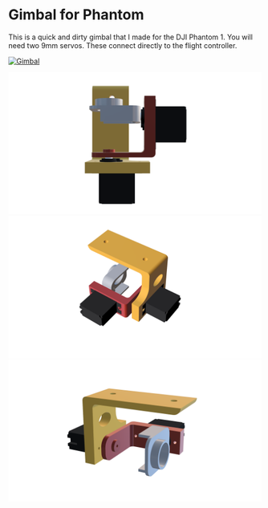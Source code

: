 # Gimbal for Phantom

This is a quick and dirty gimbal that I made for the DJI Phantom 1.
You will need two 9mm servos.  These connect directly to the flight
controller.

[![Gimbal](http://img.youtube.com/vi/6mbOqgZHl3Q/0.jpg)](https://youtu.be/6mbOqgZHl3Q)

![Bottom](pics/bottom.png)
![Rear View](pics/rear-view.png)
![Side Front](pics/side-front.png)
